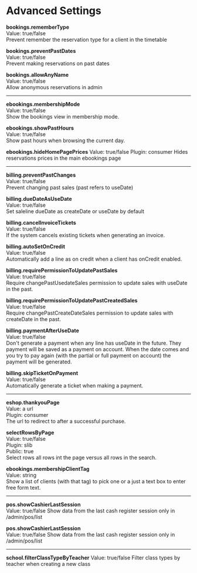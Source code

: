 
Advanced Settings
============================

**bookings.rememberType**  
Value: true/false  
Prevent remember the reservation type for a client in the timetable

**bookings.preventPastDates**  
Value: true/false  
Prevent making reservations on past dates

**bookings.allowAnyName**  
Value: true/false  
Allow anonymous reservations in admin

-----

**ebookings.membershipMode**  
Value: true/false  
Show the bookings view in membership mode.

**ebookings.showPastHours**  
Value: true/false  
Show past hours when browsing the current day.

**ebookings.hideHomePagePrices**
Value: true/false
Plugin: consumer
Hides reservations prices in the main ebookings page

-----

**billing.preventPastChanges**  
Value: true/false  
Prevent changing past sales (past refers to useDate)

**billing.dueDateAsUseDate**  
Value: true/false              
Set saleline dueDate as createDate or useDate by default

**billing.cancelInvoiceTickets**   
Value: true/false  
If the system cancels existing tickets when generating an invoice.

**billing.autoSetOnCredit**  
Value: true/false  
Automatically add a line as on credit when a client has onCredit enabled.

**billing.requirePermissionToUpdatePastSales**  
Value: true/false  
Require changePastUsedateSales permission to update sales with useDate in the past.

**billing.requirePermissionToUpdatePastCreatedSales**  
Value: true/false  
Require changePastCreateDateSales permission to update sales with createDate in the past.

**billing.paymentAfterUseDate**  
Value: true/false  
Don't generate a payment when any line has useDate in the future. They payment will be saved as a payment on account.
When the date comes and you try to pay again (with the partial or full payment on account) the payment will be generated.

**billing.skipTicketOnPayment**  
Value: true/false  
Automatically generate a ticket when making a payment.

-----

**eshop.thankyouPage**  
Value: a url  
Plugin: consumer  
The url to redirect to after a successful purchase.  

**selectRowsByPage**  
Value: true/false   
Plugin: slib   
Public: true   
Select rows all rows int the page versus all rows in the search.

**ebookings.membershipClientTag**  
Value: string  
Show a list of clients (with that tag) to pick one or a just a text box to enter free form text.

-----

**pos.showCashierLastSession**  
Value: true/false
Show data from the last cash register session only in /admin/pos/list

**pos.showCashierLastSession**  
Value: true/false
Show data from the last cash register session only in /admin/pos/list

-----

**school.filterClassTypeByTeacher**
Value: true/false
Filter class types by teacher when creating a new class

